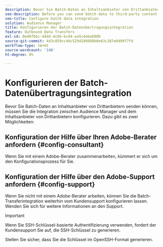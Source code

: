 ```yaml
---
description: Bevor Sie Batch-Daten an Inhaltsanbieter von Drittanbietern senden können, müssen Sie die Integration zwischen Audience Manager und dem Inhaltsanbieter von Drittanbietern konfigurieren.
seo-description: Before you can send batch data to third-party content providers, you need to configure the integration between Audience Manager and the third-party content provider.
seo-title: Configure batch data integration
solution: Audience Manager
title: Konfigurieren der Batch-Datenübertragungsintegration
feature: Outbound Data Transfers
exl-id: 0ed0f6bc-d4dd-4c6b-bc44-ea5c4ebe600b
source-git-commit: 4d3c859cc4dc5294286680b0e63c287e0409f7fd
workflow-type: tm+mt
source-wordcount: '148'
ht-degree: 0%

---
```


# Konfigurieren der Batch-Datenübertragungsintegration

Bevor Sie Batch-Daten an Inhaltsanbieter von Drittanbietern senden können, müssen Sie die Integration zwischen Audience Manager und dem Inhaltsanbieter von Drittanbietern konfigurieren. Dazu gibt es zwei Möglichkeiten:

## Konfiguration der Hilfe über Ihren Adobe-Berater anfordern {#config-consultant}

Wenn Sie mit einem Adobe-Berater zusammenarbeiten, kümmert er sich um den Konfigurationsprozess für Sie.

## Konfiguration der Hilfe über den Adobe-Support anfordern {#config-support}

Wenn Sie nicht mit einem Adobe-Berater arbeiten, können Sie die Batch-Transferintegration weiterhin vom Kundensupport konfigurieren lassen. Wenden Sie sich für weitere Informationen an den Support.

>[!IMPORTANT]
>
>Wenn Sie SSH-Schlüssel-basierte Authentifizierung verwenden, fordert der Kundensupport Sie auf, die SSH-Schlüssel zu generieren.
>
> Stellen Sie sicher, dass Sie die Schlüssel im OpenSSH-Format generieren.
